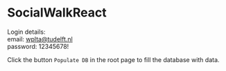 # SocialWalkReact
Login details:\
email: wplta@tudelft.nl\
password: 12345678!

Click the button `Populate DB` in the root page to fill the database with data.
